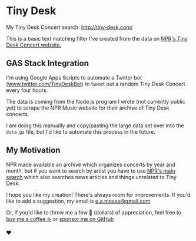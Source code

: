 # Tiny Desk

My Tiny Desk Concert search: http://tiny-desk.com/

This is a basic text matching filter I've created from the data on [NPR's Tiny Desk Concert website.](https://www.npr.org/series/tiny-desk-concerts/)

## GAS Stack Integration

I'm using Google Apps Scripts to automate a Twitter bot (www.twitter.com/TinyDeskBot) to tweet out a random Tiny Desk Concert every four hours.  

The data is coming from the Node.js program I wrote (not currently public yet) to scrape the NPR Music website for their archive of Tiny Desk concerts.  

I am doing this manually and copy/pasting the large data set over into the `data.gs` file, but I'd like to automate this process in the future.

## My Motivation

NPR made available an archive which organizes concerts by year and month, but if you want to search by artist you have to use [NPR's main search](https://www.npr.org/search) which also searches news articles and things unrelated to Tiny Desk.

I hope you like my creation! There's always room for improvements. If you'd like to add a suggestion, my email is e.a.moses@gmail.com

Or, if you'd like to throw me a few 💸 (dollars) of appreciation, feel free to [buy me a coffee ☕️](https://www.buymeacoffee.com/emilyannemoses) or [sponsor me on GitHub](https://github.com/sponsors/emilyannemoses)

♥️
